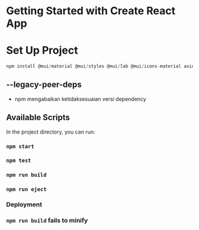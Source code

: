 # Getting Started with Create React App

# Set Up Project
``` js
npm install @mui/material @mui/styles @mui/lab @mui/icons-material axios @react-google-maps/api google-map-react --legacy-peer-deps

```

## --legacy-peer-deps
- npm mengabaikan ketidaksesuaian versi dependency

## Available Scripts

In the project directory, you can run:

### `npm start`

### `npm test`

### `npm run build`

### `npm run eject`

### Deployment
### `npm run build` fails to minify
